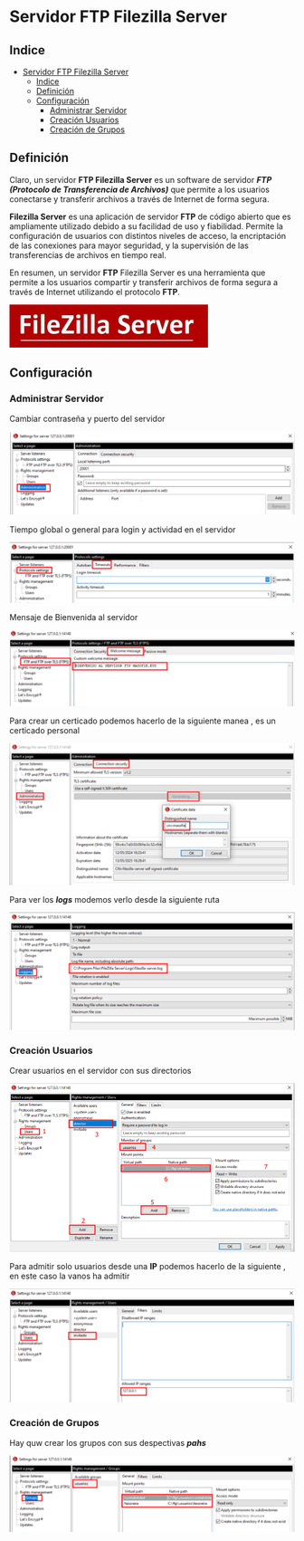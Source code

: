# Servidor FTP Filezilla Server

## Indice 

- [Servidor FTP Filezilla Server](#servidor-ftp-filezilla-server)
  - [Indice](#indice)
  - [Definición](#definición)
  - [Configuración](#configuración)
    - [Administrar Servidor](#administrar-servidor)
    - [Creación Usuarios](#creación-usuarios)
    - [Creación de Grupos](#creación-de-grupos)


## Definición 

Claro, un servidor **FTP Filezilla Server** es un software de servidor ***FTP (Protocolo de Transferencia de Archivos)*** que permite a los usuarios conectarse y transferir archivos a través de Internet de forma segura. 

**Filezilla Server** es una aplicación de servidor **FTP** de código abierto que es ampliamente utilizado debido a su facilidad de uso y fiabilidad. Permite la configuración de usuarios con distintos niveles de acceso, la encriptación de las conexiones para mayor seguridad, y la supervisión de las transferencias de archivos en tiempo real.

En resumen, un servidor **FTP** Filezilla Server es una herramienta que permite a los usuarios compartir y transferir archivos de forma segura a través de Internet utilizando el protocolo **FTP**.

![Logo de Filezilla Server](./img/filezillaserver/logo_filezilla.png)

## Configuración 
### Administrar Servidor 

Cambiar contraseña y puerto del servidor 

![Password and port](./img/filezillaserver/cambio_puerto.png)


Tiempo global o general para login y actividad en el servidor 

![Tiempo login-actividad](./img/filezillaserver/timpo_global.png)

Mensaje de Bienvenida al servidor 

![Mensaje del Baner](./img/filezillaserver/mensaje_bienvenida.png)

Para crear un certicado podemos hacerlo de la siguiente manea , es un certicado personal 

![Certicado cn](./img/filezillaserver/crear_certificado_cm.png)


Para ver los ***logs*** modemos verlo desde la siguiente ruta 

![Ver Logs](./img/filezillaserver/ver_logs.png)

### Creación Usuarios

Crear usuarios en el servidor con sus directorios

![Crear Usuarios](./img/filezillaserver/crear_user.png)

Para admitir solo usuarios desde una **IP** podemos hacerlo de la siguiente , en este caso la vanos ha admitir 


![Admitir una ip](./img/filezillaserver/admitir_ip.png)

### Creación de Grupos 

Hay quw crear los grupos con sus despectivas ***pahs***


![Crear Grupos](./img/filezillaserver/crear_grupos.png)